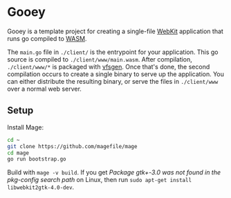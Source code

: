 # Gooey

Gooey is a template project for creating a single-file [WebKit](https://github.com/zserge/webview) application that runs go compiled to [WASM](https://github.com/golang/go/wiki/WebAssembly).

The `main.go` file in `./client/` is the entrypoint for your application. This go source is compiled to `./client/www/main.wasm`. After compilation, `./client/www/*` is packaged with [vfsgen](https://github.com/shurcooL/vfsgen). Once that's done, the second compilation occurs to create a single binary to serve up the application. You can either distribute the resulting binary, or serve the files in `./client/www` over a normal web server.

## Setup

Install Mage:

```sh
cd ~
git clone https://github.com/magefile/mage
cd mage
go run bootstrap.go
```

Build with `mage -v build`. If you get *Package gtk+-3.0 was not found in the pkg-config search path* on Linux, then run `sudo apt-get install libwebkit2gtk-4.0-dev`.
